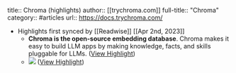 title:: Chroma (highlights)
author:: [[trychroma.com]]
full-title:: "Chroma"
category:: #articles
url:: https://docs.trychroma.com/

- Highlights first synced by [[Readwise]] [[Apr 2nd, 2023]]
	- **Chroma is the open-source embedding database**. Chroma makes it easy to build LLM apps by making knowledge, facts, and skills pluggable for LLMs. ([View Highlight](https://read.readwise.io/read/01gwxt7ed4mtftzgzzqctjhtqk))
	- ![](https://docs.trychroma.com/img/hrm4.svg) ([View Highlight](https://read.readwise.io/read/01gwxt7gpd7xdm5g5r6r43fr51))